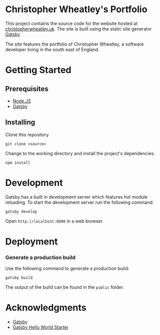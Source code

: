 Christopher Wheatley's Portfolio
==========================================================

This project contains the source code for the website hosted at [christopherwheatley.uk](http://christopherwheatley.uk). The site is built using the static site generator [Gatsby](https://www.gatsbyjs.org/)

The site features the portfolio of Christopher Wheatley, a 
software developer living in the south east of England.

# Getting Started

## Prerequisites
- [Node.JS](https://nodejs.org/en/)
- [Gatsby](https://www.gatsbyjs.org/)

## Installing
Clone this repository
```
git clone <source>
```
Change to the working directory and install the project's dependencies:
```
npm install
```

# Development
  Gatsby has a built in development server which features hot module reloading. 
  To start the development server run the following command:

  ```
  gatsby develop
  ```
  
  Open `http://localhost:8000` in a web browser.

# Deployment
### Generate a production build
Use the following command to generate a production build:
```
gatsby build
```
The output of the build can be found in the `public` folder.

# Acknowledgments

- [Gatsby](https://www.gatsbyjs.org)
- [Gatsby Hello World Starter](https://github.com/gatsbyjs/gatsby-starter-hello-world)